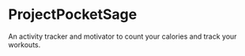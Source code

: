 # ProjectPocketSage
An activity tracker and motivator to count your calories and track your workouts.
